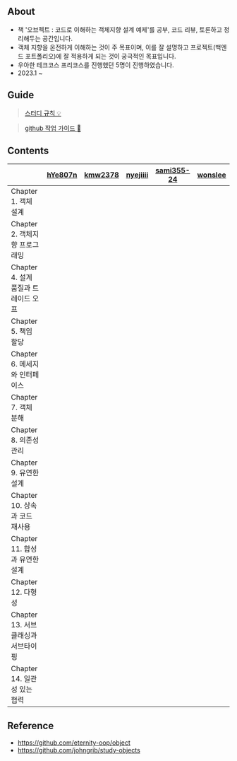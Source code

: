 
## About
- 책 '오브젝트 : 코드로 이해하는 객체지향 설계 예제'를 공부, 코드 리뷰, 토론하고 정리해두는 공간입니다.
- 객체 지향을 온전하게 이해하는 것이 주 목표이며, 이를 잘 설명하고 프로젝트(백엔드 포트폴리오)에 잘 적용하게 되는 것이 궁극적인 목표입니다.
- 우아한 테크코스 프리코스를 진행했던 5명이 진행하였습니다.
- 2023.1 ~ 

## Guide

> [스터디 규칙 :bulb:](https://github.com/wonslee/object-study/issues/1)

> [github 작업 가이드 :guide_dog:](https://github.com/wonslee/object-study/issues/2)


## Contents
|                           | [hYe807n](https://github.com/hYe807n) | [kmw2378](https://github.com/kmw2378) | [nyejiiii](https://github.com/nyejiiii) | [sami355-24](https://github.com/sami355-24)  | [wonslee](https://github.com/wonslee)    |
|---------------------------|---------------------------------------|---------------------------------------|---------------------------------------|-----------------------------------------------------------------------------------|-----|
| Chapter 1. 객체 설계          |                                       |                                       |                                       |                                                                                   |     |
| Chapter 2. 객체지향 프로그래밍     |                                       |                                       |                                       |                                                                                   |     |
| Chapter 4. 설계 품질과 트레이드 오프 |                                       |                                       |                                       |                                                                                   |     |
| Chapter 5. 책임 할당          |                                       |                                       |                                       |                                                                                   |     |
| Chapter 6. 메세지와 인터페이스     |                                       |                                       |                                       |                                                                                   |     |
| Chapter 7. 객체 분해          |                                       |                                       |                                       |                                                                                   |     |
| Chapter 8. 의존성 관리         |                                       |                                       |                                       |                                                                                   |     |
| Chapter 9. 유연한 설계         |                                       |                                       |                                       |                                                                                   |     |
| Chapter 10. 상속과 코드 재사용    |                                       |                                       |                                       |                                                                                   |     |
| Chapter 11. 합성과 유연한 설계    |                                       |                                       |                                       |                                                                                   |     |
| Chapter 12. 다형성           |                                       |                                       |                                       |                                                                                   |     |
| Chapter 13. 서브클래싱과 서브타이핑  |                                       |                                       |                                       |                                                                                   |     |
| Chapter 14. 일관성 있는 협력     |                                       |                                       |                                       |                                                                                   |     |

## Reference
- https://github.com/eternity-oop/object
- https://github.com/johngrib/study-objects